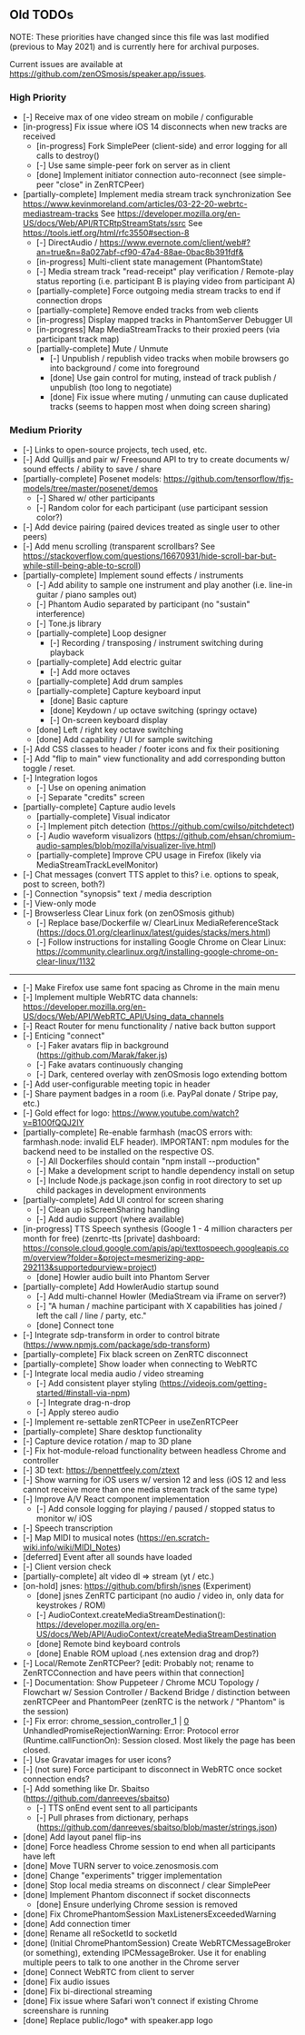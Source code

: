 ## Old TODOs

NOTE: These priorities have changed since this file was last modified (previous to May 2021) and is currently here for archival purposes.

Current issues are available at https://github.com/zenOSmosis/speaker.app/issues.

### High Priority
- [-] Receive max of one video stream on mobile / configurable
- [in-progress] Fix issue where iOS 14 disconnects when new tracks are received
  - [in-progress] Fork SimplePeer (client-side) and error logging for all calls to destroy()
  - [-] Use same simple-peer fork on server as in client
  - [done] Implement initiator connection auto-reconnect (see simple-peer "close" in ZenRTCPeer)
- [partially-complete] Implement media stream track synchronization
  See https://www.kevinmoreland.com/articles/03-22-20-webrtc-mediastream-tracks
  See https://developer.mozilla.org/en-US/docs/Web/API/RTCRtpStreamStats/ssrc
  See https://tools.ietf.org/html/rfc3550#section-8
  - [-] DirectAudio / https://www.evernote.com/client/web#?an=true&n=8a027abf-cf90-47a4-88ae-0bac8b391fdf&
  - [in-progress] Multi-client state management (PhantomState)
  - [-] Media stream track "read-receipt" play verification / Remote-play status reporting (i.e. participant B is playing video from participant A)
  - [partially-complete] Force outgoing media stream tracks to end if connection drops
  - [partially-complete] Remove ended tracks from web clients
  - [in-progress] Display mapped tracks in PhantomServer Debugger UI
  - [in-progress] Map MediaStreamTracks to their proxied peers (via participant track map)
  - [partially-complete] Mute / Unmute
    - [-] Unpublish / republish video tracks when mobile browsers go into background / come into foreground
    - [done] Use gain control for muting, instead of track publish / unpublish (too long to negotiate)
    - [done] Fix issue where muting / unmuting can cause duplicated tracks (seems to happen most when doing screen sharing)

### Medium Priority
- [-] Links to open-source projects, tech used, etc.
- [-] Add Quilljs and pair w/ Freesound API to try to create documents w/ sound effects / ability to save / share
- [partially-complete] Posenet models:  https://github.com/tensorflow/tfjs-models/tree/master/posenet/demos
  - [-] Shared w/ other participants
  - [-] Random color for each participant (use participant session color?)
- [-] Add device pairing (paired devices treated as single user to other peers)
- [-] Add menu scrolling (transparent scrollbars?  See https://stackoverflow.com/questions/16670931/hide-scroll-bar-but-while-still-being-able-to-scroll)
- [partially-complete] Implement sound effects / instruments
  - [-] Add ability to sample one instrument and play another (i.e. line-in guitar / piano samples out)
  - [-] Phantom Audio separated by participant (no "sustain" interference)
  - [-] Tone.js library
  - [partially-complete] Loop designer
    - [-] Recording / transposing / instrument switching during playback
  - [partially-complete] Add electric guitar
    - [-] Add more octaves
  - [partially-complete] Add drum samples
  - [partially-complete] Capture keyboard input
    - [done] Basic capture
    - [done] Keydown / up octave switching (springy octave)
    - [-] On-screen keyboard display
  - [done] Left / right key octave switching
  - [done] Add capability / UI for sample switching
- [-] Add CSS classes to header / footer icons and fix their positioning
- [-] Add "flip to main" view functionality and add corresponding button toggle / reset.
- [-] Integration logos
  - [-] Use on opening animation
  - [-] Separate "credits" screen
- [partially-complete] Capture audio levels
  - [partially-complete] Visual indicator
  - [-] Implement pitch detection (https://github.com/cwilso/pitchdetect)
  - [-] Audio waveform visualizors (https://github.com/ehsan/chromium-audio-samples/blob/mozilla/visualizer-live.html)
  - [partially-complete] Improve CPU usage in Firefox (likely via MediaStreamTrackLevelMonitor) 
- [-] Chat messages (convert TTS applet to this?  i.e. options to speak, post to screen, both?)
- [-] Connection "synopsis" text / media description
- [-] View-only mode
- [-] Browserless Clear Linux fork (on zenOSmosis github)
  - [-] Replace base/Dockerfile w/ ClearLinux MediaReferenceStack (https://docs.01.org/clearlinux/latest/guides/stacks/mers.html)
  - [-] Follow instructions for installing Google Chrome on Clear Linux: https://community.clearlinux.org/t/installing-google-chrome-on-clear-linux/1132

-----

- [-] Make Firefox use same font spacing as Chrome in the main menu
- [-] Implement multiple WebRTC data channels: https://developer.mozilla.org/en-US/docs/Web/API/WebRTC_API/Using_data_channels
- [-] React Router for menu functionality / native back button support
- [-] Enticing "connect"
  - [-] Faker avatars flip in background (https://github.com/Marak/faker.js)
  - [-] Fake avatars continuously changing
  - [-] Dark, centered overlay with zenOSmosis logo extending bottom
- [-] Add user-configurable meeting topic in header
- [-] Share payment badges in a room (i.e. PayPal donate / Stripe pay, etc.)
- [-] Gold effect for logo:  https://www.youtube.com/watch?v=B1O0fQQJ2IY
- [partially-complete] Re-enable farmhash (macOS errors with: farmhash.node: invalid ELF header). IMPORTANT: npm modules for the backend need to be installed on the respective OS.
  - [-] All Dockerfiles should contain "npm install --production"
  - [-] Make a development script to handle dependency install on setup
  - [-] Include Node.js package.json config in root directory to set up child packages in development environments
- [partially-complete] Add UI control for screen sharing
  - [-] Clean up isScreenSharing handling
  - [-] Add audio support (where available)
- [in-progress] TTS Speech synthesis (Google 1 - 4 million characters per month for free) (zenrtc-tts [private] dashboard: https://console.cloud.google.com/apis/api/texttospeech.googleapis.com/overview?folder=&project=mesmerizing-app-292113&supportedpurview=project)
  - [done] Howler audio built into Phantom Server
- [partially-complete] Add HowlerAudio startup sound
  - [-] Add multi-channel Howler (MediaStream via iFrame on server?)
  - [-] "A human / machine participant with X capabilities has joined / left the call / line / party, etc."
  - [done] Connect tone
- [-] Integrate sdp-transform in order to control bitrate (https://www.npmjs.com/package/sdp-transform)
- [partially-complete] Fix black screen on ZenRTC disconnect
- [partially-complete] Show loader when connecting to WebRTC
- [-] Integrate local media audio / video streaming
  - [-] Add consistent player styling (https://videojs.com/getting-started/#install-via-npm)
  - [-] Integrate drag-n-drop
  - [-] Apply stereo audio
- [-] Implement re-settable zenRTCPeer in useZenRTCPeer
- [partially-complete] Share desktop functionality
- [-] Capture device rotation / map to 3D plane
- [-] Fix hot-module-reload functionality between headless Chrome and controller
- [-] 3D text: https://bennettfeely.com/ztext
- [-] Show warning for iOS users w/ version 12 and less (iOS 12 and less cannot receive more than one media stream track of the same type)
- [-] Improve A/V React component implementation
  - [-] Add console logging for playing / paused / stopped status to monitor w/ iOS
- [-] Speech transcription
- [-] Map MIDI to musical notes (https://en.scratch-wiki.info/wiki/MIDI_Notes)
- [deferred] Event after all sounds have loaded
- [-] Client version check
- [partially-complete] alt video dl => stream (yt / etc.)
- [on-hold] jsnes: https://github.com/bfirsh/jsnes (Experiment)
  - [done] jsnes ZenRTC participant (no audio / video in, only data for keystrokes / ROM)
  - [-] AudioContext.createMediaStreamDestination(): https://developer.mozilla.org/en-US/docs/Web/API/AudioContext/createMediaStreamDestination
  - [done] Remote bind keyboard controls
  - [done] Enable ROM upload (.nes extension drag and drop?)
- [-] Local/Remote ZenRTCPeer? [edit: Probably not; rename to ZenRTCConnection and have peers within that connection]
- [-] Documentation: Show Puppeteer / Chrome MCU Topology / Flowchart w/ Session Controller / Backend Bridge / distinction between zenRTCPeer and PhantomPeer (zenRTC is the network / "Phantom" is the session)
- [-] Fix error: chrome_session_controller_1 | [0](node:79) UnhandledPromiseRejectionWarning: Error: Protocol error (Runtime.callFunctionOn): Session closed. Most likely the page has been closed.
- [-] Use Gravatar images for user icons?
- [-] (not sure) Force participant to disconnect in WebRTC once socket connection ends?
- [-] Add something like Dr. Sbaitso (https://github.com/danreeves/sbaitso)
  - [-] TTS onEnd event sent to all participants
  - [-] Pull phrases from dictionary, perhaps (https://github.com/danreeves/sbaitso/blob/master/strings.json)
- [done] Add layout panel flip-ins
- [done] Force headless Chrome session to end when all participants have left
- [done] Move TURN server to voice.zenosmosis.com
- [done] Change "experiments" trigger implementation
- [done] Stop local media streams on disconnect / clear SimplePeer
- [done] Implement Phantom disconnect if socket disconnects
  - [done] Ensure underlying Chrome session is removed
- [done] Fix ChromePhantomSession MaxListenersExceededWarning
- [done] Add connection timer
- [done] Rename all reSocketId to socketId
- [done] (Initial ChromePhantomSession) Create WebRTCMessageBroker (or something), extending IPCMessageBroker. Use it for enabling multiple peers to talk to one another in the Chrome server
- [done] Connect WebRTC from client to server
- [done] Fix audio issues
- [done] Fix bi-directional streaming
- [done] Fix issue where Safari won't connect if existing Chrome screenshare is running
- [done] Replace public/logo* with speaker.app logo
